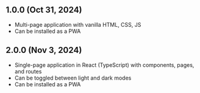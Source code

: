 ## 1.0.0 (Oct 31, 2024)
- Multi-page application with vanilla HTML, CSS, JS
- Can be installed as a PWA
## 2.0.0 (Nov 3, 2024)
- Single-page application in React (TypeScript) with components, pages, and routes
- Can be toggled between light and dark modes
- Can be installed as a PWA